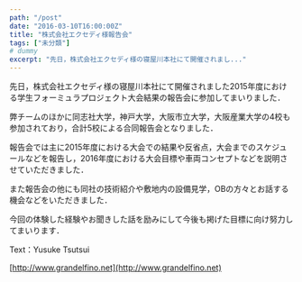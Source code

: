 ```yaml
---
path: "/post"
date: "2016-03-10T16:00:00Z"
title: "株式会社エクセディ様報告会"
tags: ["未分類"]
# dummy
excerpt: "先日，株式会社エクセディ様の寝屋川本社にて開催されまし..."
---
```




[](10-1.jpg)

先日，株式会社エクセディ様の寝屋川本社にて開催されました2015年度における学生フォーミュラプロジェクト大会結果の報告会に参加してまいりました．

弊チームのほかに同志社大学，神戸大学，大阪市立大学，大阪産業大学の4校も参加されており，合計5校による合同報告会となりました．

報告会では主に2015年度における大会での結果や反省点，大会までのスケジュールなどを報告し，2016年度における大会目標や車両コンセプトなどを説明させていただきました．

また報告会の他にも同社の技術紹介や敷地内の設備見学，OBの方々とお話する機会などをいただきました．

今回の体験した経験やお聞きした話を励みにして今後も掲げた目標に向け努力してまいります．

Text：Yusuke Tsutsui

[http://www.grandelfino.net](http://www.grandelfino.net)

